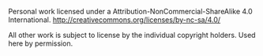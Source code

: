Personal work licensed under a Attribution-NonCommercial-ShareAlike 4.0 International. 
http://creativecommons.org/licenses/by-nc-sa/4.0/

All other work is subject to license by the individual copyright holders. Used here by permission.
